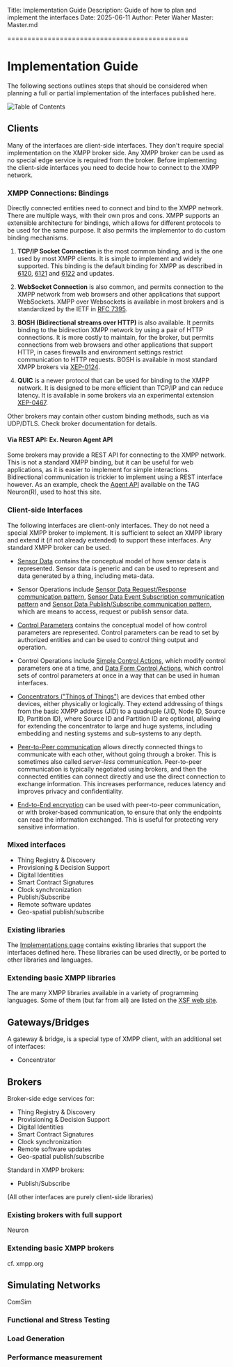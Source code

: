 ﻿Title: Implementation Guide
Description: Guide of how to plan and implement the interfaces
Date: 2025-06-11
Author: Peter Waher
Master: Master.md

=============================================

Implementation Guide
===========================

The following sections outlines steps that should be considered when planning a full or partial implementation of the interfaces published here.

![Table of Contents](toc)

Clients
----------

Many of the interfaces are client-side interfaces. They don't require special implementation on the XMPP broker side. Any XMPP broker can be
used as no special edge service is required from the broker. Before implementing the client-side interfaces you need to decide how to connect
to the XMPP network.

### XMPP Connections: Bindings

Directly connected entities need to connect and bind to the XMPP network. There are multiple ways, with their own pros and cons. XMPP supports
an extensible architecture for bindings, which allows for different protocols to be used for the same purpose. It also permits the implementor to
do custom binding mechanisms. 

1. **TCP/IP Socket Connection** is the most common binding, and is the one used by most XMPP clients. It is simple to implement and widely 
supported. This binding is the default binding for XMPP as described in [6120](https://datatracker.ietf.org/doc/html/rfc6120),
[6121](https://datatracker.ietf.org/doc/html/rfc6121) and [6122](https://datatracker.ietf.org/doc/html/rfc6122) and updates.

2. **WebSocket Connection** is also common, and permits connection to the XMPP network from web browsers and other applications that support 
WebSockets. XMPP over Websockets is available in most brokers and is standardized by the IETF in [RFC 7395](https://datatracker.ietf.org/doc/rfc7395/).

3. **BOSH (Bidirectional streams over HTTP)** is also available. It permits binding to the bidirection XMPP network by using a pair of HTTP
connections. It is more costly to maintain, for the broker, but permits connections from web browsers and other applications that support HTTP,
in cases firewalls and environment settings restrict communication to HTTP requests. BOSH is available in most standard XMPP brokers via
[XEP-0124](https://xmpp.org/extensions/xep-0124.html).

4. **QUIC** is a newer protocol that can be used for binding to the XMPP network. It is designed to be more efficient than TCP/IP and can reduce 
latency. It is available in some brokers via an experimental extension [XEP-0467](https://xmpp.org/extensions/xep-0467.html).

Other brokers may contain other custom binding methods, such as via UDP/DTLS. Check broker documentation for details.

#### Via REST API: Ex. Neuron Agent API

Some brokers may provide a REST API for connecting to the XMPP network. This is not a standard XMPP binding, but it can be useful for web
applications, as it is easier to implement for simple interactions. Bidirectional communication is trickier to implement using a REST interface
however. As an example, check the [Agent API](/Documentation/Neuron/Agent.md) available on the TAG Neuron(R), used to host this site.

### Client-side Interfaces

The following interfaces are client-only interfaces. They do not need a special XMPP broker to implement. It is sufficient to select an XMPP
library and extend it (if not already extended) to support these interfaces. Any standard XMPP broker can be used.

* [Sensor Data](SensorData.md) contains the conceptual model of how sensor data is represented. Sensor data is generic and can be used to
represent and data generated by a thing, including meta-data.
 
* Sensor Operations include [Sensor Data Request/Response communication pattern](SensorDataRequestResponse.md),
[Sensor Data Event Subscription communication pattern](SensorDataEventSubscription.md) and
[Sensor Data Publish/Subscribe communication pattern](SensorDataPublishSubscribe.md), which are means to access, request or publish sensor
data.

* [Control Parameters](ControlParameters.md) contains the conceptual model of how control parameters are represented. Control parameters can be
read to set by authorized entities and can be used to control thing output and operation.

* Control Operations include [Simple Control Actions](ControlSimpleActions.md), which modify control parameters one at a time, and 
[Data Form Control Actions](ControlDataForm.md), which control sets of control parameters at once in a way that can be used in human interfaces.

* [Concentrators ("Things of Things")](Concentrator.md) are devices that embed other devices, either physically or logically. They extend
addressing of things from the basic XMPP address (JID) to a quadruple (JID, Node ID, Source ID, Partition ID), where Source ID and Partition ID
are optional, allowing for extending the concentrator to large and huge systems, including embedding and nesting systems and sub-systems to any
depth.

* [Peer-to-Peer communication](P2P.md) allows directly connected things to communicate with each other, without going through a broker. This
is sometimes also called *server-less* communication. Peer-to-peer communication is typically negotiated using brokers, and then the connected
entities can connect directly and use the direct connection to exchange information. This increases performance, reduces latency and improves
privacy and confidentiality.

* [End-to-End encryption](E2E.md) can be used with peer-to-peer communication, or with broker-based communication, to ensure that only the
endpoints can read the information exchanged. This is useful for protecting very sensitive information.

### Mixed interfaces

* Thing Registry & Discovery
* Provisioning & Decision Support
* Digital Identities
* Smart Contract Signatures
* Clock synchronization
* Publish/Subscribe
* Remote software updates
* Geo-spatial publish/subscribe

### Existing libraries

The [Implementations page](Implementations.md) contains existing libraries that support the interfaces defined here. These libraries can be used 
directly, or be ported to other libraries and languages.

### Extending basic XMPP libraries

The are many XMPP libraries available in a variety of programming languages. Some of them (but far from all) are listed on the 
[XSF web site](https://xmpp.org/).


Gateways/Bridges
--------------------

A gateway & bridge, is a special type of XMPP client, with an additional set of interfaces:

* Concentrator


Brokers
------------

Broker-side edge services for:

* Thing Registry & Discovery
* Provisioning & Decision Support
* Digital Identities
* Smart Contract Signatures
* Clock synchronization
* Remote software updates
* Geo-spatial publish/subscribe

Standard in XMPP brokers:

* Publish/Subscribe

(All other interfaces are purely client-side libraries)

### Existing brokers with full support

Neuron

### Extending basic XMPP brokers

cf. xmpp.org


Simulating Networks
----------------------

ComSim

### Functional and Stress Testing

### Load Generation

### Performance measurement